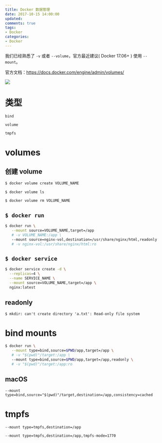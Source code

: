 ```yaml
---
title: Docker 数据管理
date: 2017-10-15 14:00:00
updated:
comments: true
tags:
- Docker
categories:
- Docker
---
```


我们已经熟悉了 `-v` 或者 `--volume`，官方最近建议( Docker 17.06+ ) 使用 `--mount`。

官方文档：https://docs.docker.com/engine/admin/volumes/

<!--more-->

![](https://docs.docker.com/engine/admin/volumes/images/types-of-mounts-volume.png)

# 类型

`bind`

`volume`

`tmpfs`

# volumes

## 创建 volume

```bash
$ docker volume create VOLUME_NAME

$ docker volume ls

$ docker volume rm VOLUME_NAME
```

## `$ docker run`

```bash
$ docker run \
   --mount source=VOLUME_NAME,target=/app
   # -v VOLUME_NAME:/app \
   --mount source=nginx-vol,destination=/usr/share/nginx/html,readonly
   # -v nginx-vol:/usr/share/nginx/html:ro
```

## `$ docker service`

```bash
$ docker service create -d \
  --replicas=4 \
  --name SERVICE_NAME \
  --mount source=VOLUME_NAME,target=/app \
  nginx:latest
```

## readonly

`$ mkdir: can't create directory 'a.txt': Read-only file system`

# bind mounts

```bash
$ docker run \
   --mount type=bind,source=$PWD/app,target=/app \
   # -v "$(pwd)"/target:/app \
   --mount type=bind,source=$PWD/app,target=/app,readonly \
   # -v "$(pwd)"/target:/app:ro
```

## macOS

`--mount type=bind,source="$(pwd)"/target,destination=/app,consistency=cached`

# tmpfs

```bash
--mount type=tmpfs,destination=/app

--mount type=tmpfs,destination=/app,tmpfs-mode=1770
```
